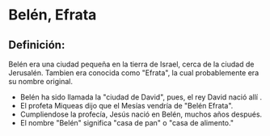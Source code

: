 # Belén, Efrata

## Definición: 

Belén era una ciudad pequeña en la tierra de Israel, cerca de la ciudad de Jerusalén.  Tambien era conocida como "Efrata", la cual probablemente era su nombre original.

* Belén ha sido llamada la "ciudad de David", pues, el rey David nació allí .
* El profeta Miqueas dijo que el Mesías vendría de "Belén Efrata".
* Cumpliendose la profecía, Jesús nació en Belén, muchos años después.
* El nombre "Belén" significa "casa de pan" o "casa de alimento."

